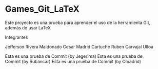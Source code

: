 Games_Git_LaTeX
===============

Este proyecto es una prueba para aprender el uso de la herramienta Git, además de usar LaTeX

Integrantes

Jefferson Rivera Maldonado
Cesar Madrid Cartuche
Ruben Carvajal Ulloa

Esta es una prueba de Commit (by Jegerima)
Esta es una prueba de Commit (by Rubancar)
Esta es una prueba de Commit (by Cmadrid)
